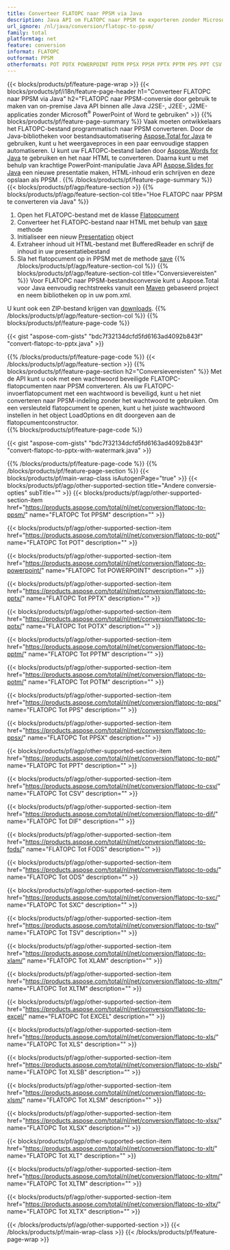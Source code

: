 ```yaml
---
title: Converteer FLATOPC naar PPSM via Java
description: Java API om FLATOPC naar PPSM te exporteren zonder Microsoft Word of PowerPoint te gebruiken
url_ignore: /nl/java/conversion/flatopc-to-ppsm/
family: total
platformtag: net
feature: conversion
informat: FLATOPC
outformat: PPSM
otherformats: POT POTX POWERPOINT POTM PPSX PPSM PPTX PPTM PPS PPT CSV DIF FODS ODS SXC TSV XLAM XLTM EXCEL XLS XLSB XLSM XLSX XLT XLTM XLTX
---
```

{{< blocks/products/pf/feature-page-wrap >}}
{{< blocks/products/pf/i18n/feature-page-header h1="Converteer FLATOPC naar PPSM via Java" h2="FLATOPC naar PPSM-conversie door gebruik te maken van on-premise Java API binnen alle Java J2SE-, J2EE-, J2ME-applicaties zonder Microsoft<sup>&reg;</sup> PowerPoint of Word te gebruiken" >}}
{{% blocks/products/pf/feature-page-summary %}}
Vaak moeten ontwikkelaars het FLATOPC-bestand programmatisch naar PPSM converteren. Door de Java-bibliotheken voor bestandsautomatisering [Aspose.Total for Java](https://products.aspose.com/total/java/) te gebruiken, kunt u het weergaveproces in een paar eenvoudige stappen automatiseren. U kunt uw FLATOPC-bestand laden door [Aspose.Words for Java](https://products.aspose.com/words/java/) te gebruiken en het naar HTML te converteren. Daarna kunt u met behulp van krachtige PowerPoint-manipulatie Java API [Aspose.Slides for Java](https://products.aspose.com/slides/java/) een nieuwe presentatie maken, HTML-inhoud erin schrijven en deze opslaan als PPSM .
{{% /blocks/products/pf/feature-page-summary  %}}
{{< blocks/products/pf/agp/feature-section >}}
{{% blocks/products/pf/agp/feature-section-col title="Hoe FLATOPC naar PPSM te converteren via Java" %}}
1. Open het FLATOPC-bestand met de klasse [Flatopcument](https://reference.aspose.com/words/java/com.aspose.words/Flatopcument)
2. Converteer het FLATOPC-bestand naar HTML met behulp van [save](https://reference.aspose.com/words/java/com.aspose.words/Flatopcument#save(java.lang.String,com.aspose.words.SaveOptions)) methode
3. Initialiseer een nieuw [Presentation](https://reference.aspose.com/slides/java/com.aspose.slides/Presentation) object
5. Extraheer inhoud uit HTML-bestand met BufferedReader en schrijf de inhoud in uw presentatiebestand
6. Sla het flatopcument op in PPSM met de methode [save](https://reference.aspose.com/slides/java/com.aspose.slides/Presentation#save-java.io.OutputStream-int-)
{{% /blocks/products/pf/agp/feature-section-col %}}
{{% blocks/products/pf/agp/feature-section-col title="Conversievereisten" %}}
Voor FLATOPC naar PPSM-bestandsconversie kunt u Aspose.Total voor Java eenvoudig rechtstreeks vanuit een [Maven](https://repository.aspose.com/webapp/#/artifacts/browse/tree/General/repo/com/aspose/aspose-total) gebaseerd project en neem bibliotheken op in uw pom.xml.

U kunt ook een ZIP-bestand krijgen van [downloads](https://releases.aspose.com/total/java).
{{% /blocks/products/pf/agp/feature-section-col %}}
{{% blocks/products/pf/feature-page-code %}}

{{< gist "aspose-com-gists" "bdc7f32134dcfd5fd6163ad4092b843f" "convert-flatopc-to-pptx.java" >}}


{{% /blocks/products/pf/feature-page-code %}}
{{< /blocks/products/pf/agp/feature-section >}}
{{% blocks/products/pf/feature-page-section  h2="Conversievereisten" %}}
Met de API kunt u ook met een wachtwoord beveiligde FLATOPC-flatopcumenten naar PPSM converteren. Als uw FLATOPC-invoerflatopcument met een wachtwoord is beveiligd, kunt u het niet converteren naar PPSM-indeling zonder het wachtwoord te gebruiken. Om een versleuteld flatopcument te openen, kunt u het juiste wachtwoord instellen in het object LoadOptions en dit doorgeven aan de flatopcumentconstructor.  
{{% blocks/products/pf/feature-page-code %}}

{{< gist "aspose-com-gists" "bdc7f32134dcfd5fd6163ad4092b843f" "convert-flatopc-to-pptx-with-watermark.java" >}}

{{% /blocks/products/pf/feature-page-code  %}}
{{% /blocks/products/pf/feature-page-section %}}
{{< blocks/products/pf/main-wrap-class isAutogenPage="true" >}}
{{< blocks/products/pf/agp/other-supported-section title="Andere conversie-opties" subTitle="" >}}
{{< blocks/products/pf/agp/other-supported-section-item href="https://products.aspose.com/total/nl/net/conversion/flatopc-to-ppsm/" name="FLATOPC Tot PPSM" description="" >}}

{{< blocks/products/pf/agp/other-supported-section-item href="https://products.aspose.com/total/nl/net/conversion/flatopc-to-pot/" name="FLATOPC Tot POT" description="" >}}

{{< blocks/products/pf/agp/other-supported-section-item href="https://products.aspose.com/total/nl/net/conversion/flatopc-to-powerpoint/" name="FLATOPC Tot POWERPOINT" description="" >}}

{{< blocks/products/pf/agp/other-supported-section-item href="https://products.aspose.com/total/nl/net/conversion/flatopc-to-pptx/" name="FLATOPC Tot PPTX" description="" >}}

{{< blocks/products/pf/agp/other-supported-section-item href="https://products.aspose.com/total/nl/net/conversion/flatopc-to-potx/" name="FLATOPC Tot POTX" description="" >}}

{{< blocks/products/pf/agp/other-supported-section-item href="https://products.aspose.com/total/nl/net/conversion/flatopc-to-pptm/" name="FLATOPC Tot PPTM" description="" >}}

{{< blocks/products/pf/agp/other-supported-section-item href="https://products.aspose.com/total/nl/net/conversion/flatopc-to-potm/" name="FLATOPC Tot POTM" description="" >}}

{{< blocks/products/pf/agp/other-supported-section-item href="https://products.aspose.com/total/nl/net/conversion/flatopc-to-pps/" name="FLATOPC Tot PPS" description="" >}}

{{< blocks/products/pf/agp/other-supported-section-item href="https://products.aspose.com/total/nl/net/conversion/flatopc-to-ppsx/" name="FLATOPC Tot PPSX" description="" >}}

{{< blocks/products/pf/agp/other-supported-section-item href="https://products.aspose.com/total/nl/net/conversion/flatopc-to-ppt/" name="FLATOPC Tot PPT" description="" >}}

{{< blocks/products/pf/agp/other-supported-section-item href="https://products.aspose.com/total/nl/net/conversion/flatopc-to-csv/" name="FLATOPC Tot CSV" description="" >}}

{{< blocks/products/pf/agp/other-supported-section-item href="https://products.aspose.com/total/nl/net/conversion/flatopc-to-dif/" name="FLATOPC Tot DIF" description="" >}}

{{< blocks/products/pf/agp/other-supported-section-item href="https://products.aspose.com/total/nl/net/conversion/flatopc-to-fods/" name="FLATOPC Tot FODS" description="" >}}

{{< blocks/products/pf/agp/other-supported-section-item href="https://products.aspose.com/total/nl/net/conversion/flatopc-to-ods/" name="FLATOPC Tot ODS" description="" >}}

{{< blocks/products/pf/agp/other-supported-section-item href="https://products.aspose.com/total/nl/net/conversion/flatopc-to-sxc/" name="FLATOPC Tot SXC" description="" >}}

{{< blocks/products/pf/agp/other-supported-section-item href="https://products.aspose.com/total/nl/net/conversion/flatopc-to-tsv/" name="FLATOPC Tot TSV" description="" >}}

{{< blocks/products/pf/agp/other-supported-section-item href="https://products.aspose.com/total/nl/net/conversion/flatopc-to-xlam/" name="FLATOPC Tot XLAM" description="" >}}

{{< blocks/products/pf/agp/other-supported-section-item href="https://products.aspose.com/total/nl/net/conversion/flatopc-to-xltm/" name="FLATOPC Tot XLTM" description="" >}}

{{< blocks/products/pf/agp/other-supported-section-item href="https://products.aspose.com/total/nl/net/conversion/flatopc-to-excel/" name="FLATOPC Tot EXCEL" description="" >}}

{{< blocks/products/pf/agp/other-supported-section-item href="https://products.aspose.com/total/nl/net/conversion/flatopc-to-xls/" name="FLATOPC Tot XLS" description="" >}}

{{< blocks/products/pf/agp/other-supported-section-item href="https://products.aspose.com/total/nl/net/conversion/flatopc-to-xlsb/" name="FLATOPC Tot XLSB" description="" >}}

{{< blocks/products/pf/agp/other-supported-section-item href="https://products.aspose.com/total/nl/net/conversion/flatopc-to-xlsm/" name="FLATOPC Tot XLSM" description="" >}}

{{< blocks/products/pf/agp/other-supported-section-item href="https://products.aspose.com/total/nl/net/conversion/flatopc-to-xlsx/" name="FLATOPC Tot XLSX" description="" >}}

{{< blocks/products/pf/agp/other-supported-section-item href="https://products.aspose.com/total/nl/net/conversion/flatopc-to-xlt/" name="FLATOPC Tot XLT" description="" >}}

{{< blocks/products/pf/agp/other-supported-section-item href="https://products.aspose.com/total/nl/net/conversion/flatopc-to-xltm/" name="FLATOPC Tot XLTM" description="" >}}

{{< blocks/products/pf/agp/other-supported-section-item href="https://products.aspose.com/total/nl/net/conversion/flatopc-to-xltx/" name="FLATOPC Tot XLTX" description="" >}}


{{< /blocks/products/pf/agp/other-supported-section >}}
{{< /blocks/products/pf/main-wrap-class >}}
{{< /blocks/products/pf/feature-page-wrap >}}